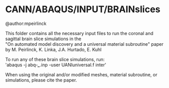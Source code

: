 # CANN/ABAQUS/INPUT/BRAINslices
@author:mpeirlinck

This folder contains all the necessary input files to run the coronal and sagittal brain slice simulations in the  
"On automated model discovery and a universal material subroutine" paper by M. Peirlinck, K. Linka, J.A. Hurtado, E. Kuhl

To run any of these brain slice simulations, run:  
'abaqus -j abq-***_***.inp -user UANIuniversal.f inter'

When using the original and/or modified meshes, material subroutine, or simulations, please cite the paper.